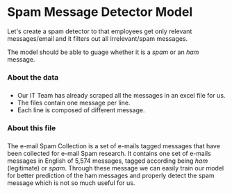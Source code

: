 # Spam Message Detector Model 

Let's create a spam detector to that employees get only relevant messages/email and it filters out all irrelevant/spam messages.

The model should be able to guage whether it is a *spam* or an *ham* message.

### About the data
### 

* Our IT Team has already scraped all the messages in an excel file for us.
* The files contain one message per line.
* Each line is composed of different message.

### About this file
### 

The e-mail Spam Collection is a set of e-mails tagged messages that have been collected for e-mail Spam research. It contains one set of e-mails messages in English of 5,574 messages, tagged according being *ham* (legitimate) or *spam*.
Through these message we can easily train our model for better prediction of the ham messages and properly detect the spam message which is not so much useful for us.

